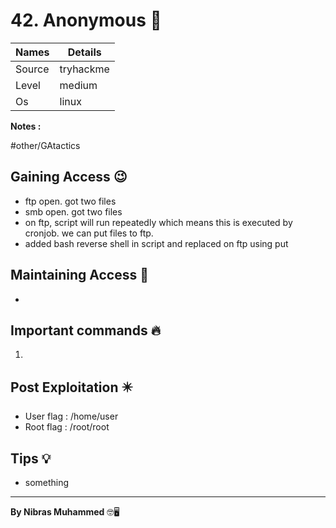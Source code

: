 # 42. Anonymous 🧭
Names | Details
--------|-----
Source | tryhackme
Level | medium
Os | linux

**Notes :**

#other/GAtactics 


## Gaining Access 😉
- ftp open. got two files
- smb open. got two files
- on ftp, script will run repeatedly which means this is executed by cronjob. we can put files to ftp.
- added bash reverse shell in script and replaced on ftp using put



## Maintaining Access 🥷
- 


## Important commands 🔥
1. 

## Post Exploitation ✴️
- User flag : /home/user
- Root flag : /root/root
## Tips 💡
- something


--------------------------------
**By Nibras Muhammed** 🤓🖥️